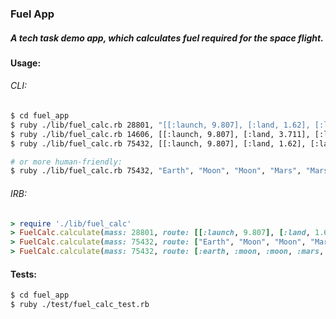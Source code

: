 ### Fuel App
##### A tech task demo app, which calculates fuel required for the space flight.

#### Usage:
###### CLI:
```bash
$ cd fuel_app
$ ruby ./lib/fuel_calc.rb 28801, "[[:launch, 9.807], [:land, 1.62], [:launch, 1.62], [:land, 9.807]]"
$ ruby ./lib/fuel_calc.rb 14606, [[:launch, 9.807], [:land, 3.711], [:launch, 3.711], [:land, 9.807]]
$ ruby ./lib/fuel_calc.rb 75432, [[:launch, 9.807], [:land, 1.62], [:launch, 1.62], [:land, 3.711], [:launch, 3.711], [:land, 9.807]]

# or more human-friendly:
$ ruby ./lib/fuel_calc.rb 75432, "Earth", "Moon", "Moon", "Mars", "Mars", "Earth"
```
###### IRB:
```ruby
> require './lib/fuel_calc'
> FuelCalc.calculate(mass: 28801, route: [[:launch, 9.807], [:land, 1.62], [:launch, 1.62], [:land, 9.807]])
> FuelCalc.calculate(mass: 75432, route: ["Earth", "Moon", "Moon", "Mars", "Mars", "Earth"])
> FuelCalc.calculate(mass: 75432, route: [:earth, :moon, :moon, :mars, :mars, :earth])
```

#### Tests:
```bash
$ cd fuel_app
$ ruby ./test/fuel_calc_test.rb
```
